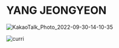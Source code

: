 # YANG JEONGYEON



![KakaoTalk_Photo_2022-09-30-14-10-35](https://user-images.githubusercontent.com/75439868/193194809-d3f45e6c-fdcc-4459-8d96-fe7e746ec108.png)

![curri](https://tva1.sinaimg.cn/large/e6c9d24egy1h6m8g413dwj21hc0u0dja.jpg)
